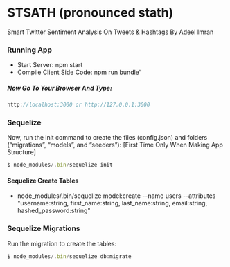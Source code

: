 # STSATH (pronounced stath)
Smart Twitter Sentiment Analysis On Tweets &amp; Hashtags
By Adeel Imran


### Running App
* Start Server: npm start
* Compile Client Side Code: npm run bundle'

##### Now Go To Your Browser And Type:

```javascript
http://localhost:3000 or http://127.0.0.1:3000
```

### Sequelize
Now, run the init command to create the files (config.json) and
folders (“migrations”, “models”, and “seeders”): [First Time Only When Making App Structure]

```javascript
$ node_modules/.bin/sequelize init
```

#### Sequelize Create Tables
* node_modules/.bin/sequelize model:create --name users --attributes "username:string, first_name:string, last_name:string, email:string, hashed_password:string"

### Sequelize Migrations
Run the migration to create the tables:

``` javascript
$ node_modules/.bin/sequelize db:migrate
```

